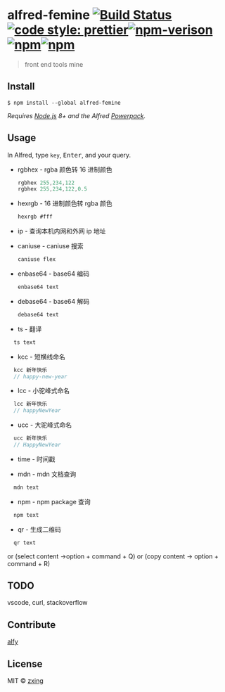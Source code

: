 # alfred-femine [![Build Status](https://travis-ci.org/FeMiner/alfred-femine.svg?branch=master)](https://travis-ci.org/FeMiner/alfred-femine)[![code style: prettier](https://img.shields.io/badge/code_style-prettier-ff69b4.svg?style=flat-square)](https://github.com/prettier/prettier)[![npm-verison](https://img.shields.io/npm/v/alfred-femine.svg?style=flat-square)](https://www.npmjs.com/package/alfred-femine)[![npm](https://img.shields.io/npm/dt/alfred-femine.svg?style=flat-square)](https://www.npmjs.com/package/alfred-femine)[![npm](https://img.shields.io/npm/l/alfred-femine.svg?style=flat-square)](https://github.com/FeMiner/alfred-femine/blob/master/license)

> front end tools mine

## Install

```
$ npm install --global alfred-femine
```

_Requires [Node.js](https://nodejs.org) 8+ and the Alfred [Powerpack](https://www.alfredapp.com/powerpack/)._

## Usage

In Alfred, type `key`, <kbd>Enter</kbd>, and your query.

- rgbhex - rgba 颜色转 16 进制颜色

  ```js
  rgbhex 255,234,122
  rgbhex 255,234,122,0.5
  ```

- hexrgb - 16 进制颜色转 rgba 颜色

  ```js
  hexrgb #fff
  ```

- ip - 查询本机内网和外网 ip 地址

- caniuse - caniuse 搜索

  ```js
  caniuse flex
  ```

- enbase64 - base64 编码

  ```js
  enbase64 text

  ```

- debase64 - base64 解码

  ```js
  debase64 text
  ```

- ts - 翻译

```js
  ts text
```

- kcc - 短横线命名

```js
  kcc 新年快乐
  // happy-new-year
```

- lcc - 小驼峰式命名

```js
  lcc 新年快乐
  // happyNewYear
```

- ucc - 大驼峰式命名

```js
  ucc 新年快乐
  // HappyNewYear
```

- time - 时间戳

- mdn - mdn 文档查询

```js
  mdn text
```

- npm - npm package 查询

```js
  npm text
```

- qr - 生成二维码

```js
  qr text
```

or (select content ->option + command + Q) or (copy content -> option + command + R)

## TODO

vscode, curl, stackoverflow

## Contribute

[alfy](https://github.com/sindresorhus/alfy)

## License

MIT © [zxing](https://www.zxing.top)
